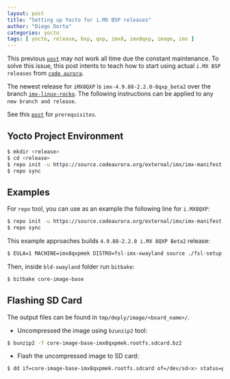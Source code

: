 ```yaml
---
layout: post
title: "Setting up Yocto for i.MX BSP releases"
author: "Diego Dorta"
categories: yocto
tags: [ yocto, release, bsp, qxp, imx8, imx8qxp, image, imx ]
---
```


This previous [`post`](https://diegodorta.com.br/yocto/Setting-Up-Yocto.html) may not work all time due the constant maintenance.
To solve this issue, this post intents to teach how to start using actual `i.MX BSP releases` from [`code aurora`](https://source.codeaurora.org/external/imx/imx-manifest).

The newest release for `iMX8QXP` is `imx-4.9.88-2.2.0-8qxp_beta2` over the branch [`imx-linux-rocko`](https://source.codeaurora.org/external/imx/imx-manifest/tree/README?h=imx-linux-rocko).
The following instructions can be applied to any `new branch and release`. 

See this [`post`](https://diegodorta.com.br/yocto/Setting-Up-Yocto.html) for `prerequisites`.

## Yocto Project Environment

```bash
$ mkdir <release>
$ cd <release>
$ repo init -u https://source.codeaurora.org/external/imx/imx-manifest -b <branch name> [ -m <release manifest>]
$ repo sync
```
## Examples

For `repo` tool, you can use as an example the following line for `i.MX8QXP`:

```bash
$ repo init -u https://source.codeaurora.org/external/imx/imx-manifest  -b imx-linux-rocko -m imx-4.9.88-2.2.0-8qxp_beta2.xml
$ repo sync
```
This example approaches builds `4.9.88-2.2.0 i.MX 8QXP Beta2` release:

```bash
$ EULA=1 MACHINE=imx8qxpmek DISTRO=fsl-imx-xwayland source ./fsl-setup-release.sh -b bld-xwayland
```
Then, inside `bld-xwayland` folder run `bitbake`:

```bash
$ bitbake core-image-base
```
## Flashing SD Card

The output files can be found in `tmp/deply/image/<board_name>/`.

- Uncompressed the image using `bzunzip2` tool:

```bash
$ bunzip2 -f core-image-base-imx8qxpmek.rootfs.sdcard.bz2
```

- Flash the uncompressed image to SD card:

```bash
$ dd if=core-image-base-imx8qxpmek.rootfs.sdcard of=/dev/sd<x> status=progress && sync
```


